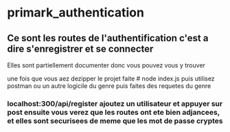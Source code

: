 # primark_authentication
## Ce sont les routes de l'authentification c'est a dire s'enregistrer et se connecter 


Elles sont partiellement documenter donc vous pouvez vous y trouver

une fois que vous aez dezipper le projet faite # node index.js puis utilisez postman ou un autre logicile du genre puis faites des requetes du genre
### localhost:300/api/register ajoutez un utilisateur et appuyer sur post ensuite vous verez que les routes ont ete bien adjancees, et elles sont securisees de meme que les mot de passe cryptes 
